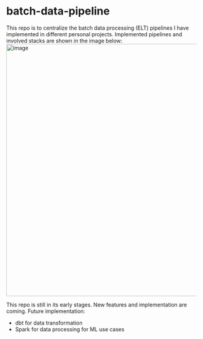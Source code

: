 # batch-data-pipeline
This repo is to centralize the batch data processing (ELT) pipelines I have implemented in different personal projects.
Implemented pipelines and involved stacks are shown in the image below:
<img width="668" alt="image" src="https://github.com/phamthiminhtu/batch-data-pipeline/assets/56192840/17e5ffe2-4989-4953-b89b-1188bb193e7a">

This repo is still in its early stages. New features and implementation are coming.
Future implementation:
- dbt for data transformation
- Spark for data processing for ML  use cases
